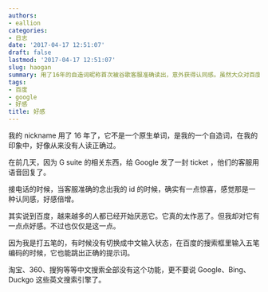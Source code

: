```yaml
---
authors:
- eallion
categories:
- 日志
date: '2017-04-17 12:51:07'
draft: false
lastmod: '2017-04-17 12:51:07'
slug: haogan
summary: 用了16年的自造词昵称首次被谷歌客服准确读出，意外获得认同感。虽然大众对百度评价负面，但因其能识别五笔编码直接显示搜索建议，比其他中英文搜索引擎更懂中文输入习惯，对其保留一丝好感。
tags:
- 百度
- google
- 好感
title: 好感
---
```


我的 nickname 用了 16 年了，它不是一个原生单词，是我的一个自造词，在我的印象中，好像从来没有人读正确过。

在前几天，因为 G suite 的相关东西，给 Google 发了一封 ticket ，他们的客服用语音回复了。

接电话的时候，当客服准确的念出我的 id 的时候，确实有一点惊喜，感觉那是一种认同感，好感倍增。

其实说到百度，越来越多的人都已经开始厌恶它。它真的太作恶了。但我却对它有一点点好感。不过也仅仅是这一点。

因为我是打五笔的，有时候没有切换成中文输入状态，在百度的搜索框里输入五笔编码的时候，它也能跳出正确的提示词。

淘宝、360、搜狗等等中文搜索全部没有这个功能，更不要说 Google、Bing、Duckgo 这些英文搜索引擎了。